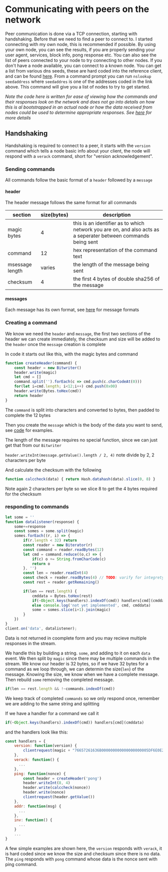 # Communicating with peers on the network

Peer communication is done via a TCP connection, starting with handshaking.  Before that we need to find a peer to connect to.  I started connecting with my own node, this is recommended if possible.  By using your own node, you can see the results, if you are properly sending your user agent, services, block info, pong response etc.  You can also see the list of peers connected to your node to try connecting to other nodes.  If you don't have a node available, you can connect to a known node.  You can get a list from various dns seeds, these are hard coded into the reference client, and can be found [here](https://github.com/bitcoin/bitcoin/blob/master/src/chainparams.cpp#L128:9).  From a command prompt you can run `nslookup seedaddress` where `seedaddres` is one of the addresses coded in the link above.  This command will give you a list of nodes to try to get started.

*Note the code here is written for ease of viewing how the commands and their responses look on the network and does not go into details on how this is al bootstrapped in an actual node or how the data received from nodes could be used to determine appropriate responses.  See [here](https://en.bitcoin.it/wiki/Bitcoin_Core_0.11_(ch_4):_P2P_Network#Peer_discovery_.26_connectivity) for more details*

## Handshaking

Handshaking is required to connect to a peer, it starts with the `version` command which tells a node basic info about your client, the node will respond with a `verack` command, short for "version acknowledgement".

### Sending commands

All commands follow the basic format of a `header` followed by a `message`

#### header

The header message follows the same format for all commands

|section|size(bytes)|description|
|-------|-----------|-----------|
|magic bytes|4|this is an identifier as to which network you are on, and also acts as a seperater between commands being sent|
|command|12|hex representation of the command text|
|msessage length| varies | the length of the message being sent|
|checksum|4|the first 4 bytes of double sha256 of the message|

#### messages

Each message has its own format, see [here](https://en.bitcoin.it/wiki/Protocol_documentation#Message_types) for message formats

### Creating a command

We know we need the `header` and `message`, the first two sections of the header we can create immediately, the checksum and size will be added to the `header` once the `message` creation is complete

In code it starts out like this, with the magic bytes and command

```javascript
function createHeader(command) {
    const header = new Bitwriter()
    header.write(magic)
    let cmd = []
    command.split('').forEach(c => cmd.push(c.charCodeAt(0)))
    for(let i=cmd.length; i<12;i++) cmd.push(0x00)
    header.write(Bytes.toHex(cmd))
    return header
}
```

The `command` is split into characters and converted to bytes, then padded to complete the 12 bytes

Then you create the `message` which is the body of the data you want to send, see [code](../src/peers.js) for examples.

The length of the message requires no special function, since we can just get that from our `Bitwriter`

`header.writeInt(message.getValue().length / 2, 4)` note divide by 2, 2 characters per byte

And calculate the checksum with the following

```javascript
function calccheck(data) { return Hash.datahash(data).slice(0, 8) }
```

Note again 2 characters per byte so we slice 8 to get the 4 bytes required for the checksum

### responding to commands

```javascript
let some = ''
function datalistener(response) {
    some+=response
    const somes = some.split(magic)
    somes.forEach((r, i) => {
        if(r.length < 32) return
        const reader = new Biterator(r)
        const command = reader.readBytes(12)
        let cmd = command.reduce((o,c) => {
            if(c) o += String.fromCharCode(c)
            return o
        }, '')
        const len = reader.readInt(4)
        const check = reader.readBytes(4) // TODO: varify for integrety
        const rest = reader.getRemaining()

        if(len == rest.length) {
            cmddata = Bytes.toHex(rest)
            if(~Object.keys(handlers).indexOf(cmd)) handlers[cmd](cmddata)
            else console.log('not yet implemented', cmd, cmddata)
            some = somes.slice(i+1).join(magic)
        }
    })
}
client.on('data', datalistener);
```

Data is not returned in coomplete form and you may recieve multiple responses in the stream.

We handle this by building a string. `some`, and adding to it on each `data` event. We then split by `magic` since there may be multiple commands in the stream.  We know our header is 32 bytes, so if we have 32 bytes for a command as we loop through, we can determin the size(`len`) of the message.  Knowing the size, we know when we have a complete message.  Then rebuild `some` removing the completed message.

```javascript
if(len == rest.length && !~commands.indexOf(cmd))
```

We keep track of completed `commands` so we only respond once, remember we are adding to the same string and splitting

If we have a handler for a command we call it

```javascript
if(~Object.keys(handlers).indexOf(cmd)) handlers[cmd](cmddata)
```

and the handlers look like this:

```javascript
const handlers = {
    version: function(version) {
        clientrequest(magic + "76657261636B000000000000000000005DF6E0E2")
    },
    verack: function() {
      ...
    },
    ping: function(nonce) {
        const header = createHeader('pong')
        header.writeInt(8, 4)
        header.write(calccheck(nonce))
        header.write(nonce)
        clientrequest(header.getValue())
    },
    addr: function(msg) {
      ...
    },
    inv: function() {
      ...
    }
    ...
}
```

A few simple examples are shown here, the `version` responds with `verack`, it is hard coded since we know the size and checksum since there is no data.  The `ping` responds with `pong` command whose data is the nonce sent with ping command.